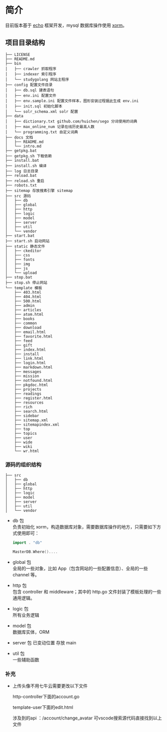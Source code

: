 # 简介

目前版本基于 [echo](https://github.com/labstack/echo) 框架开发，mysql 数据库操作使用 [xorm](http://books.studygolang.com/xorm)。

## 项目目录结构

```console
├── LICENSE
├── README.md
├── bin
│   ├── crawler 抓取程序
│   ├── indexer 索引程序
│   └── studygolang 网站主程序
├── config 配置文件目录
│   ├── db.sql 建表语句
│   ├── env.ini 配置文件
│   ├── env.sample.ini 配置文件样本，图形安装过程据此生成 env.ini
│   ├── init.sql 初始化脚本
│   └── solr_schema.xml solr 配置
├── data
│   ├── dictionary.txt github.com/huichen/sego 分词使用的词典
│   ├── max_online_num 记录在线历史最高人数
│   └── programming.txt 自定义词典
├── docs 文档
│   ├── README.md
│   └── intro.md
├── getpkg.bat
├── getpkg.sh 下载依赖
├── install.bat
├── install.sh 编译
├── log 日志目录
├── reload.bat
├── reload.sh 重启
├── robots.txt
├── sitemap 存放搜素引擎 sitemap
├── src 源码
│   ├── db
│   ├── global
│   ├── http
│   ├── logic
│   ├── model
│   ├── server
│   ├── util
│   └── vendor
├── start.bat
├── start.sh 启动网站
├── static 静态文件
│   ├── ckeditor
│   ├── css
│   ├── fonts
│   ├── img
│   ├── js
│   └── upload
├── stop.bat
├── stop.sh 停止网站
└── template 模板
    ├── 403.html
    ├── 404.html
    ├── 500.html
    ├── admin
    ├── articles
    ├── atom.html
    ├── books
    ├── common
    ├── download
    ├── email.html
    ├── favorite.html
    ├── feed
    ├── gift
    ├── index.html
    ├── install
    ├── link.html
    ├── login.html
    ├── markdown.html
    ├── messages
    ├── mission
    ├── notfound.html
    ├── pkgdoc.html
    ├── projects
    ├── readings
    ├── register.html
    ├── resources
    ├── rich
    ├── search.html
    ├── sidebar
    ├── sitemap.xml
    ├── sitemapindex.xml
    ├── top
    ├── topics
    ├── user
    ├── wide
    ├── wiki
    └── wr.html
```

### 源码的组织结构

```console
├── src
│   ├── db
│   ├── global
│   ├── http
│   ├── logic
│   ├── model
│   ├── server
│   ├── util
│   └── vendor
```

- db 包  
    负责初始化 xorm，构造数据库对象，需要数据库操作的地方，只需要如下方式使用即可：
    
    ```go
    import . "db"

    MasterDB.Where()....
    ```
    
- global 包  
    全局的一些对象，比如 App（包含网站的一些配置信息）、全局的一些 channel 等。
- http 包  
    包含 controller 和 middleware；其中的 http.go 文件封装了模板处理的一些通用逻辑。
- logic 包  
    所有业务逻辑
- model 包  
    数据库实体，ORM
- server 包  已变动位置
    存放 main 
- util 包  
    一些辅助函数

### 补充

- 上传头像不用七牛云需要更改以下文件

    http-controller下面的account.go

    template-user下面的edit.html

    涉及到的api ：/account/change_avatar 可vscode搜索源代码直接找到以上文件

